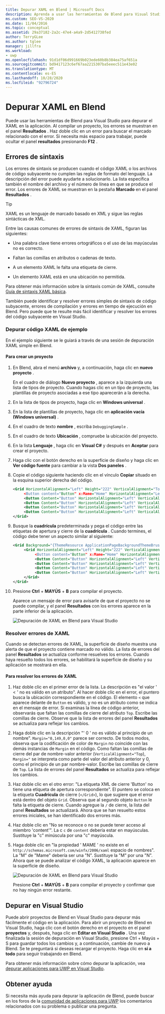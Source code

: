 ```yaml
---
title: Depurar XAML en Blend | Microsoft Docs
description: Aprenda a usar las herramientas de Blend para Visual Studio para detectar, depurar y resolver errores de XAML en la aplicación.
ms.custom: SEO-VS-2020
ms.date: 11/04/2016
ms.topic: conceptual
ms.assetid: 29a37182-2a2c-47e4-a4a9-2d5412738fed
author: TerryGLee
ms.author: tglee
manager: jillfra
ms.workload:
- uwp
ms.openlocfilehash: 91d1df06d991669b023ede60b8b384ea75af651a
ms.sourcegitcommit: bd9417123c6ef67aa2215307ba5eeec511e43e02
ms.translationtype: MT
ms.contentlocale: es-ES
ms.lasthandoff: 10/28/2020
ms.locfileid: "92796724"
---
```

# <a name="debug-xaml-in-blend"></a>Depurar XAML en Blend

Puede usar las herramientas de Blend para Visual Studio para depurar el XAML en la aplicación. Al compilar un proyecto, los errores se muestran en el panel **Resultados** . Haz doble clic en un error para buscar el marcado relacionado con el error. Si necesita más espacio para trabajar, puede ocultar el panel **resultados** presionando **F12** .

## <a name="syntax-errors"></a>Errores de sintaxis

Los errores de sintaxis se producen cuando el código XAML o los archivos de código subyacente no cumplen las reglas de formato del lenguaje. La descripción del error puede ayudarte a solucionarlo. La lista especifica también el nombre del archivo y el número de línea en que se produce el error. Los errores de XAML se muestran en la pestaña **Marcado** en el panel **Resultados** .

> [!TIP]
> XAML es un lenguaje de marcado basado en XML y sigue las reglas sintácticas de XML.

Entre las causas comunes de errores de sintaxis de XAML, figuran las siguientes:

- Una palabra clave tiene errores ortográficos o el uso de las mayúsculas no es correcto.

- Faltan las comillas en atributos o cadenas de texto.

- A un elemento XAML le falta una etiqueta de cierre.

- Un elemento XAML está en una ubicación no permitida.

Para obtener más información sobre la sintaxis común de XAML, consulte [Guía de sintaxis XAML básica](/windows/uwp/xaml-platform/xaml-syntax-guide).

También puede identificar y resolver errores simples de sintaxis de código subyacente, errores de compilación y errores en tiempo de ejecución en Blend. Pero puede que te resulte más fácil identificar y resolver los errores del código subyacente en Visual Studio.

### <a name="debugging-sample-xaml-code"></a>Depurar código XAML de ejemplo

En el ejemplo siguiente se le guiará a través de una sesión de depuración XAML simple en Blend.

#### <a name="to-create-a-project"></a>Para crear un proyecto

1. En Blend, abra el menú **archivo** y, a continuación, haga clic en **nuevo proyecto** .

    En el cuadro de diálogo **Nuevo proyecto** , aparece a la izquierda una lista de tipos de proyecto. Cuando hagas clic en un tipo de proyecto, las plantillas de proyecto asociadas a ese tipo aparecerán a la derecha.

2. En la lista de tipos de proyecto, haga clic en **Windows universal** .

3. En la lista de plantillas de proyecto, haga clic en **aplicación vacía (Windows universal)** .

4. En el cuadro de texto **nombre** , escriba `DebuggingSample` .

5. En el cuadro de texto **Ubicación** , compruebe la ubicación del proyecto.

6. En la lista **Lenguaje** , haga clic en **Visual C#** y después en **Aceptar** para crear el proyecto.

7. Haga clic con el botón derecho en la superficie de diseño y haga clic en **Ver código fuente** para cambiar a la vista **Dos paneles** .

8. Copie el código siguiente haciendo clic en el vínculo **Copiar** situado en la esquina superior derecha del código.

   ```xml
   <Grid HorizontalAlignment="Left" Height="222" VerticalAlignment="Top>
        <Button content="Button" x:Mame="Home" HorizontalAlignment="Left" VerticalAlignment="Top"/>
        <Button Content="Button" HorizontalAlignment="Left" VerticalAlignment="Top" Margin="0,38,0,0">
        <Button Content="Button" HorizontalAlignment="Left" VerticalAlignment="Top" Margin="0,75,0,0"/>
        <Button Content="Button" HorizontalAlignment="Left" VerticalAlignment="Top" Margin="0,112,0,0"/>
        <Button Content="Button" HorizontalAlignment="Left" VerticalAlignment="Top Margin="0,149,0,0"/>
   </Grid>
   ```

9. Busque la **cuadrícula** predeterminada y pega el código entre las etiquetas de apertura y cierre de la **cuadrícula** . Cuando termines, el código debe tener un aspecto similar al siguiente:

    ```xml
    <Grid Background="{ThemeResource ApplicationPageBackgroundThemeBrush}">
         <Grid HorizontalAlignment="Left" Height="222" VerticalAlignment="Top>
              <Button content="Button" x:Mame="Home" HorizontalAlignment="Left" VerticalAlignment="Top"/>
              <Button Content="Button" HorizontalAlignment="Left" VerticalAlignment="Top" Margin="0,38,0,0">
              <Button Content="Button" HorizontalAlignment="Left" VerticalAlignment="Top" Margin="0,75,0,0"/>
              <Button Content="Button" HorizontalAlignment="Left" VerticalAlignment="Top" Margin="0,112,0,0"/>
              <Button Content="Button" HorizontalAlignment="Left" VerticalAlignment="Top Margin="0,149,0,0"/>
         </Grid>
    </Grid>
    ```

10. Presione **Ctrl** + **MAYÚS** + **B** para compilar el proyecto.

    Aparece un mensaje de error para avisarle de que el proyecto no se puede compilar, y el panel **Resultados** con los errores aparece en la parte inferior de la aplicación.

    ![Depuración de XAML en Blend para Visual Studio](../debugger/media/blend_debugxaml_xaml.png "blend_debugXAML_XAML")

### <a name="resolve-xaml-errors"></a>Resolver errores de XAML

Cuando se detectan errores de XAML, la superficie de diseño muestra una alerta de que el proyecto contiene marcado no válido. La lista de errores del panel **Resultados** se actualiza conforme resuelves los errores. Cuando haya resuelto todos los errores, se habilitará la superficie de diseño y su aplicación se mostrará en ella.

#### <a name="to-resolve-the-xaml-errors"></a>Para resolver los errores de XAML

1. Haz doble clic en el primer error de la lista. La descripción es "el valor ' < ' no es válido en un atributo". Al hacer doble clic en el error, el puntero busca la ubicación correspondiente en el código. El elemento `<` que aparece delante de `Button` es válido, y no es un atributo como se indica en el mensaje de error. Si examinas la línea de código anterior, observarás que faltan las comillas de cierre del atributo `Top`. Escribe las comillas de cierre. Observe que la lista de errores del panel **Resultados** se actualiza para reflejar los cambios.

2. Haga doble clic en la descripción "' 0 ' no es válido al principio de un nombre". `Margin="0,149,0,0"` parece ser correcto. De todos modos, observa que la codificación de color de `Margin` no coincide con las demás instancias de `Margin` en el código. Como faltan las comillas de cierre del par de nombre-valor anterior (`VerticalAlignment="Top`), `Margin="` se interpreta como parte del valor del atributo anterior y 0, como el principio de un par nombre-valor. Escribe las comillas de cierre de `Top`. La lista de errores del panel **Resultados** se actualiza para reflejar los cambios.

3. Haz doble clic en el otro error: "La etiqueta XML de cierre 'Button' no tiene una etiqueta de apertura correspondiente". El puntero se coloca en la etiqueta **Cuadrícula** de cierre (`</Grid>`), lo que sugiere que el error está dentro del objeto `Grid`. Observa que al segundo objeto `Button` le falta la etiqueta de cierre. Cuando agregue la `/` de cierre, la lista del panel **Resultados** se actualizará. Ahora que se han resuelto estos errores iniciales, se han identificado dos errores más.

4. Haz doble clic en "No se reconoce o no se puede tener acceso al miembro 'content'". La c `c` de `content` debería estar en mayúsculas. Sustituye la "c" minúscula por una "c" mayúscula.

5. Haga doble clic en "la propiedad ' MAME ' no existe en el `http://schemas.microsoft.com/winfx/2006/xaml` espacio de nombres". La "M" de "Mame" debería ser una "N". Sustituye la "M" por una "N". Ahora que se puede analizar el código XAML, la aplicación aparece en la superficie de diseño.

    ![Depuración de XAML en Blend para Visual Studio](../debugger/media/blend_debugartboard_xaml.png "blend_debugArtboard_XAML")

    Presione **Ctrl** + **MAYÚS** + **B** para compilar el proyecto y confirmar que no hay ningún error restante.

## <a name="debug-in-visual-studio"></a>Depurar en Visual Studio

Puede abrir proyectos de Blend en Visual Studio para depurar más fácilmente el código en la aplicación. Para abrir un proyecto de Blend en Visual Studio, haga clic con el botón derecho en el proyecto en el panel **proyectos** y, después, haga clic en **Editar en Visual Studio** . Una vez finalizada la sesión de depuración en Visual Studio, presione Ctrl + Mayús + S para guardar todos los cambios y, a continuación, cambie de nuevo a Blend. Se te preguntará si deseas recargar el proyecto. Haga clic en **sí a todo** para seguir trabajando en Blend.

Para obtener más información sobre cómo depurar la aplicación, vea [depurar aplicaciones para UWP en Visual Studio](../debugger/debugging-windows-store-and-windows-universal-apps.md).

## <a name="get-help"></a>Obtener ayuda

Si necesita más ayuda para depurar la aplicación de Blend, puede buscar en los foros de la [comunidad de aplicaciones para UWP](https://social.msdn.microsoft.com/Forums/windowsapps/home?category=windowsapps) los comentarios relacionados con su problema o publicar una pregunta.
